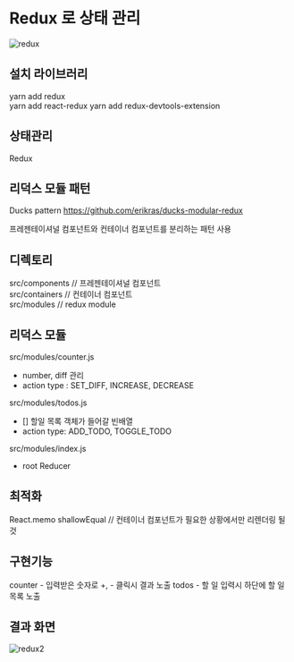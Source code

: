 # Redux 로 상태 관리

![redux](https://user-images.githubusercontent.com/42309919/98617823-2fffb400-2343-11eb-9627-71ae83170af5.png)

## 설치 라이브러리

yarn add redux  
yarn add react-redux
yarn add redux-devtools-extension

## 상태관리

Redux

## 리덕스 모듈 패턴

Ducks pattern
https://github.com/erikras/ducks-modular-redux

프레젠테이셔널 컴포넌트와 컨테이너 컴포넌트를 분리하는 패턴 사용

## 디렉토리

src/components // 프레젠테이셔널 컴포넌트      
src/containers // 컨테이너 컴포넌트              
src/modules // redux module               
                   
## 리덕스 모듈                   
src/modules/counter.js                   
- number, diff 관리                      
- action type : SET_DIFF, INCREASE, DECREASE         
                   
src/modules/todos.js                   
- [] 할일 목록 객체가 들어갈 빈배열                   
- action type: ADD_TODO, TOGGLE_TODO                    
                   
src/modules/index.js                   
- root Reducer                     
                                                         
## 최적화

React.memo
shallowEqual // 컨테이너 컴포넌트가 필요한 상황에서만 리렌더링 될 것

## 구현기능

counter - 입력받은 숫자로 +, - 클릭시 결과 노출
todos - 할 일 입력시 하단에 할 일 목록 노출

## 결과 화면       
![redux2](https://user-images.githubusercontent.com/42309919/98781926-7c79eb00-243a-11eb-98fa-d50cc55609c4.PNG)       
               
